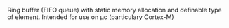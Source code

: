 Ring buffer (FIFO queue) with static memory allocation and definable type of element. Intended for use on µc (particulary Cortex-M)
